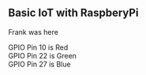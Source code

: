 Basic IoT with RaspberyPi
---
Frank was here

GPIO Pin 10 is Red  
GPIO Pin 22 is Green  
GPIO Pin 27 is Blue  
